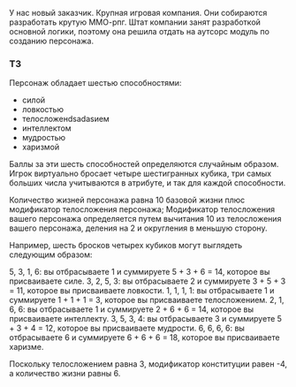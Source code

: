 У нас новый заказчик. Крупная игровая компания. Они собираются разработать крутую ММО-рпг. 
Штат компании занят разработкой основной логики, поэтому она решила отдать на аутсорс модуль по созданию персонажа.

### ТЗ

Персонаж обладает шестью способностями: 
- силой
- ловкостью
- телосложенdsadasием
- интеллектом
- мудростью
- харизмой

Баллы за эти шесть способностей определяются случайным образом. Игрок виртуально бросает четыре шестигранных кубика,
три самых больших числа учитываются в атрибуте, и так для каждой способности.

Количество жизней персонажа равна 10 базовой жизни плюс модификатор телосложения персонажа;
Модификатор телосложения вашего персонажа определяется путем вычитания 10 из телосложения вашего персонажа, деления на 2 и округления в меньшую сторону.

Например, шесть бросков четырех кубиков могут выглядеть следующим образом:

5, 3, 1, 6: вы отбрасываете 1 и суммируете 5 + 3 + 6 = 14, которое вы присваиваете силе.
3, 2, 5, 3: вы отбрасываете 2 и суммируете 3 + 5 + 3 = 11, которое вы присваиваете ловкости.
1, 1, 1, 1: вы отбрасываете 1 и суммируете 1 + 1 + 1 = 3, которое вы присваиваете телосложением.
2, 1, 6, 6: вы отбрасываете 1 и суммируете 2 + 6 + 6 = 14, которое вы присваиваете интеллекту.
3, 5, 3, 4: вы отбрасываете 3 и суммируете 5 + 3 + 4 = 12, которое вы присваиваете мудрости.
6, 6, 6, 6: вы отбрасываете 6 и суммируете 6 + 6 + 6 = 18, которое вы присваиваете харизме.

Поскольку телосложением равна 3, модификатор конституции равен -4, а количество жизни равны 6.


